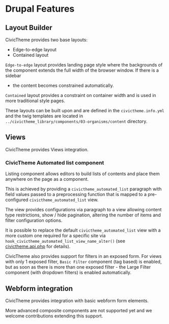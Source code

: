 # Drupal Features

## Layout Builder

CivicTheme provides two base layouts:
- Edge-to-edge layout
- Contained layout

`Edge-to-edge` layout provides landing page style where the backgrounds of the
component extends the full width of the browser window. If there is a sidebar
- the content becomes constrained automatically.

`Contained` layout provides a constraint on container width and is used in more
traditional style pages.

These layouts can be built upon and are defined in the `civictheme.info.yml` and the
twig templates are located in `../civictheme_library/components/03-organisms/content`
directory.

## Views

CivicTheme provides Views integration.

### CivicTheme Automated list component

Listing component allows editors to build lists of contents and place them
anywhere on the page as a component.

This is achieved by providing a `civictheme_automated_list` paragraph with field values
passed to a preprocessing function that is mapped to a pre-configured
`civictheme_automated_list` view.

The view provides configurations via paragraph to a view allowing content type
restrictions, show / hide pagination, altering the number of items and filter
configuration options.

It is possible to replace the default `civictheme_automated_list` view with a more custom
one required for a specific site via `hook_civictheme_automated_list_view_name_alter()` (see
[civictheme.api.php](../civictheme.api.php) for details).

CivicTheme also provides support for filters in an exposed form. For views with only
1 exposed filter, `Basic Filter` component (tag based) is enabled,
but as soon as there is more than one exposed filter - the Large Filter
component (with dropdown filters) is enabled automatically.

## Webform integration

CivicTheme provides integration with basic webform form elements.

More advanced composite components are not supported yet and we welcome
contributions extending this support.
